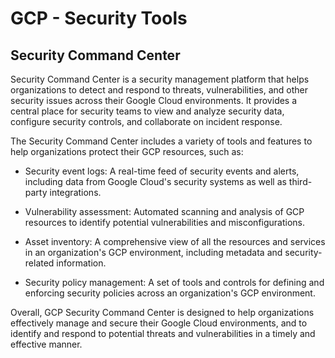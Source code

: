 # GCP - Security Tools

## Security Command Center

Security Command Center is a security management platform that helps organizations to detect and respond to threats, vulnerabilities, and other security issues across their Google Cloud environments. It provides a central place for security teams to view and analyze security data, configure security controls, and collaborate on incident response.

The Security Command Center includes a variety of tools and features to help organizations protect their GCP resources, such as:

- Security event logs: A real-time feed of security events and alerts, including data from Google Cloud's security systems as well as third-party integrations.

- Vulnerability assessment: Automated scanning and analysis of GCP resources to identify potential vulnerabilities and misconfigurations.

- Asset inventory: A comprehensive view of all the resources and services in an organization's GCP environment, including metadata and security-related information.

- Security policy management: A set of tools and controls for defining and enforcing security policies across an organization's GCP environment.

Overall, GCP Security Command Center is designed to help organizations effectively manage and secure their Google Cloud environments, and to identify and respond to potential threats and vulnerabilities in a timely and effective manner.
